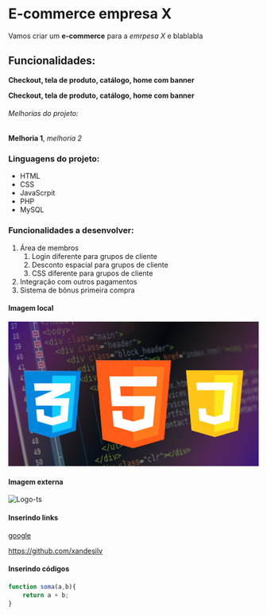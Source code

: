 # E-commerce empresa X

Vamos criar um **e-commerce** para a *emrpesa X* e blablabla

## Funcionalidades: 

**Checkout, __tela de produto__, catálogo, home com banner**

__Checkout, **tela de produto**, catálogo, home com banner__

###### Melhorias do projeto:

__Melhoria 1__, _melhoria 2_

### Linguagens do projeto:

* HTML
* CSS
* JavaScrpit
* PHP
* MySQL

### Funcionalidades a desenvolver:

1. Área de membros
    1. Login diferente para grupos de cliente
    2. Desconto espacial para grupos de cliente
    3. CSS diferente para grupos de cliente
2. Integração com outros pagamentos
3. Sistema de bônus primeira compra 

#### Imagem local

![Logos](img/front-end-banner.jpg)

#### Imagem externa
![Logo-ts](https://i.ytimg.com/vi/0akfix87OdE/maxresdefault.jpg)

#### Inserindo links

[google](https://www.google.com)


https://github.com/xandesilv

#### Inserindo códigos

```javascript
function soma(a,b){
    return a + b;
}
```